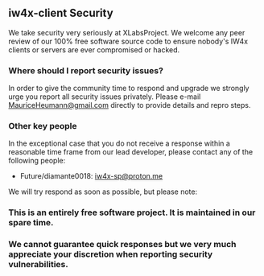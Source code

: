 ## iw4x-client Security
We take security very seriously at XLabsProject. We welcome any peer review of our 100% free software source code to ensure nobody's IW4x clients or servers are ever compromised or hacked.

### Where should I report security issues?

In order to give the community time to respond and upgrade we strongly urge you report all security issues privately.
Please e-mail MauriceHeumann@gmail.com directly to provide details and repro steps.

### Other key people

In the exceptional case that you do not receive a response within a reasonable time frame from our lead developer, please contact any of the following people:
- Future/diamante0018: iw4x-sp@proton.me

We will try respond as soon as possible, but please note:

### This is an entirely free software project. It is maintained in our spare time.
### We cannot guarantee quick responses but we very much appreciate your discretion when reporting security vulnerabilities.
